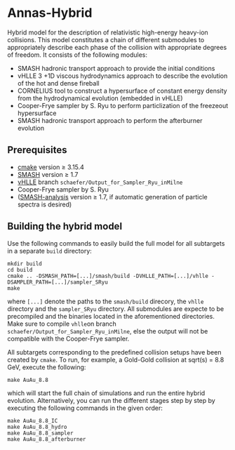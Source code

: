 # Annas-Hybrid
Hybrid model for the description of relativistic high-energy heavy-ion collisions. This model constitutes a chain of different submodules to appropriately describe each phase of the collision with appropriate degrees of freedom. It consists of the following modules:
- SMASH hadronic transport approach to provide the initial conditions
- vHLLE 3 +1D viscous hydrodynamics approach to describe the evolution of the hot and dense fireball
- CORNELIUS tool to construct a hypersurface of constant energy density from the hydrodynamical evolution (embedded in vHLLE)
- Cooper-Frye sampler by S. Ryu to perform particlization of the freezeout hypersurface
- SMASH hadronic transport approach to perform the afterburner evolution

## Prerequisites
- [cmake](https://cmake.org) version &ge; 3.15.4
- [SMASH](https://github.com/smash-transport/smash) version &ge; 1.7
- [vHLLE](https://github.com/akschaefer/vhlle) branch `schaefer/Output_for_Sampler_Ryu_inMilne`
- Cooper-Frye sampler by S. Ryu
- ([SMASH-analysis](https://github.com/smash-transport/smash-analysis) version &ge; 1.7, if automatic generation of particle spectra is desired)

## Building the hybrid model

Use the following commands to easily build the full model for all subtargets in a separate `build` directory:

    mkdir build
    cd build
    cmake .. -DSMASH_PATH=[...]/smash/build -DVHLLE_PATH=[...]/vhlle -DSAMPLER_PATH=[...]/sampler_SRyu
    make

where `[...]` denote the paths to the `smash/build` direcory, the `vhlle` directory and the `sampler_SRyu` directory. All submodules are expecte to be precompiled and the binaries located in the aforementioned directories. Make sure to compile `vhlle`on branch `schaefer/Output_for_Sampler_Ryu_inMilne`, else the output will not be compatible with the Cooper-Frye sampler.

All subtargets corresponding to the predefined collision setups have been created by `cmake`. To run, for example, a Gold-Gold collision at sqrt(s) = 8.8 GeV, execute the following:

    make AuAu_8.8

which will start the full chain of simulations and run the entire hybrid evolution. Alternatively, you can run the different stages step by step by executing the following commands in the given order:

    make AuAu_8.8_IC
    make AuAu_8.8_hydro
    make AuAu_8.8_sampler
    make AuAu_8.8_afterburner
